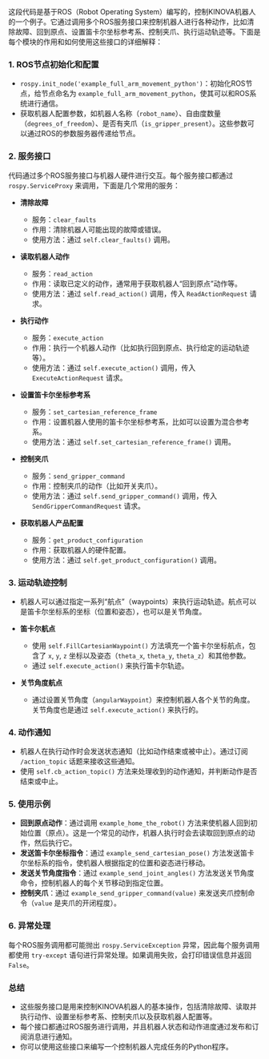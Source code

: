 这段代码是基于ROS（Robot Operating System）编写的，控制KINOVA机器人的一个例子。它通过调用多个ROS服务接口来控制机器人进行各种动作，比如清除故障、回到原点、设置笛卡尔坐标参考系、控制夹爪、执行运动轨迹等。下面是每个模块的作用和如何使用这些接口的详细解释：

### 1. **ROS节点初始化和配置**
   - `rospy.init_node('example_full_arm_movement_python')`：初始化ROS节点，给节点命名为 `example_full_arm_movement_python`，使其可以和ROS系统进行通信。
   - 获取机器人配置参数，如机器人名称（`robot_name`）、自由度数量（`degrees_of_freedom`）、是否有夹爪（`is_gripper_present`）。这些参数可以通过ROS的参数服务器传递给节点。

### 2. **服务接口**
   代码通过多个ROS服务接口与机器人硬件进行交互。每个服务接口都通过 `rospy.ServiceProxy` 来调用，下面是几个常用的服务：

   - **清除故障**
     - 服务：`clear_faults`  
     - 作用：清除机器人可能出现的故障或错误。
     - 使用方法：通过 `self.clear_faults()` 调用。
   
   - **读取机器人动作**
     - 服务：`read_action`  
     - 作用：读取已定义的动作，通常用于获取机器人“回到原点”动作等。
     - 使用方法：通过 `self.read_action()` 调用，传入 `ReadActionRequest` 请求。

   - **执行动作**
     - 服务：`execute_action`  
     - 作用：执行一个机器人动作（比如执行回到原点、执行给定的运动轨迹等）。
     - 使用方法：通过 `self.execute_action()` 调用，传入 `ExecuteActionRequest` 请求。

   - **设置笛卡尔坐标参考系**
     - 服务：`set_cartesian_reference_frame`  
     - 作用：设置机器人使用的笛卡尔坐标参考系，比如可以设置为混合参考系。
     - 使用方法：通过 `self.set_cartesian_reference_frame()` 调用。

   - **控制夹爪**
     - 服务：`send_gripper_command`  
     - 作用：控制夹爪的动作（比如开关夹爪）。
     - 使用方法：通过 `self.send_gripper_command()` 调用，传入 `SendGripperCommandRequest` 请求。

   - **获取机器人产品配置**
     - 服务：`get_product_configuration`  
     - 作用：获取机器人的硬件配置。
     - 使用方法：通过 `self.get_product_configuration()` 调用。

### 3. **运动轨迹控制**
   - 机器人可以通过指定一系列“航点”（waypoints）来执行运动轨迹。航点可以是笛卡尔坐标系的坐标（位置和姿态），也可以是关节角度。

   - **笛卡尔航点**
     - 使用 `self.FillCartesianWaypoint()` 方法填充一个笛卡尔坐标航点，包含了 `x`, `y`, `z` 坐标以及姿态（`theta_x`, `theta_y`, `theta_z`）和其他参数。
     - 通过 `self.execute_action()` 来执行笛卡尔轨迹。

   - **关节角度航点**
     - 通过设置关节角度（`angularWaypoint`）来控制机器人各个关节的角度。关节角度也是通过 `self.execute_action()` 来执行的。

### 4. **动作通知**
   - 机器人在执行动作时会发送状态通知（比如动作结束或被中止）。通过订阅 `/action_topic` 话题来接收这些通知。
   - 使用 `self.cb_action_topic()` 方法来处理收到的动作通知，并判断动作是否结束或中止。

### 5. **使用示例**
   - **回到原点动作**：通过调用 `example_home_the_robot()` 方法来使机器人回到初始位置（原点）。这是一个常见的动作，机器人执行时会去读取回到原点的动作，然后执行它。
   - **发送笛卡尔坐标指令**：通过 `example_send_cartesian_pose()` 方法发送笛卡尔坐标系的指令，使机器人根据指定的位置和姿态进行移动。
   - **发送关节角度指令**：通过 `example_send_joint_angles()` 方法发送关节角度命令，控制机器人的每个关节移动到指定位置。
   - **控制夹爪**：通过 `example_send_gripper_command(value)` 来发送夹爪控制命令（`value` 是夹爪的开闭程度）。

### 6. **异常处理**
   每个ROS服务调用都可能抛出 `rospy.ServiceException` 异常，因此每个服务调用都使用 `try-except` 语句进行异常处理。如果调用失败，会打印错误信息并返回 `False`。

### 总结
- 这些服务接口是用来控制KINOVA机器人的基本操作，包括清除故障、读取并执行动作、设置坐标参考系、控制夹爪以及获取机器人配置等。
- 每个接口都通过ROS服务进行调用，并且机器人状态和动作进度通过发布和订阅消息进行通知。
- 你可以使用这些接口来编写一个控制机器人完成任务的Python程序。
